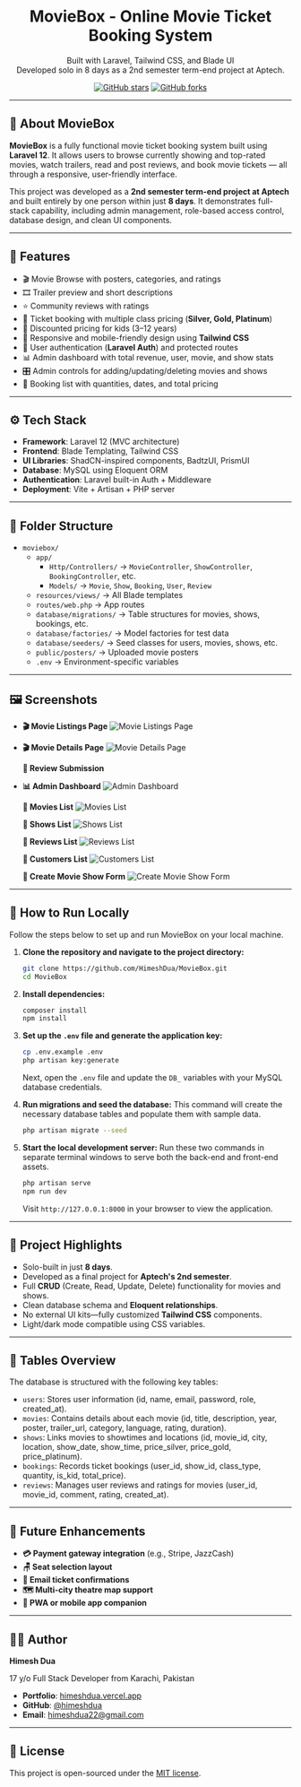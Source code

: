 <h1 align="center">MovieBox - Online Movie Ticket Booking System</h1>

<p align="center">
  Built with Laravel, Tailwind CSS, and Blade UI <br/>
  Developed solo in 8 days as a 2nd semester term-end project at Aptech.
</p>

<p align="center">
  <a href="https://github.com/himeshdua/moviebox"><img src="https://img.shields.io/github/stars/himeshdua/moviebox?style=social" alt="GitHub stars"></a>
  <a href="https://github.com/himeshdua/moviebox"><img src="https://img.shields.io/github/forks/himeshdua/moviebox?style=social" alt="GitHub forks"></a>
</p>

---

## 🎥 About MovieBox

**MovieBox** is a fully functional movie ticket booking system built using **Laravel 12**. It allows users to browse currently showing and top-rated movies, watch trailers, read and post reviews, and book movie tickets — all through a responsive, user-friendly interface.

This project was developed as a **2nd semester term-end project at Aptech** and built entirely by one person within just **8 days**. It demonstrates full-stack capability, including admin management, role-based access control, database design, and clean UI components.

---

## 🚀 Features

-   🎬 Movie Browse with posters, categories, and ratings
-   🎞 Trailer preview and short descriptions
-   ⭐ Community reviews with ratings
-   🧾 Ticket booking with multiple class pricing (**Silver, Gold, Platinum**)
-   🧒 Discounted pricing for kids (3–12 years)
-   📱 Responsive and mobile-friendly design using **Tailwind CSS**
-   🔐 User authentication (**Laravel Auth**) and protected routes
-   📊 Admin dashboard with total revenue, user, movie, and show stats
-   🎛 Admin controls for adding/updating/deleting movies and shows
-   🧾 Booking list with quantities, dates, and total pricing

---

## ⚙️ Tech Stack

-   **Framework**: Laravel 12 (MVC architecture)
-   **Frontend**: Blade Templating, Tailwind CSS
-   **UI Libraries**: ShadCN-inspired components, BadtzUI, PrismUI
-   **Database**: MySQL using Eloquent ORM
-   **Authentication**: Laravel built-in Auth + Middleware
-   **Deployment**: Vite + Artisan + PHP server

---

## 📁 Folder Structure

-   `moviebox/`
    -   `app/`
        -   `Http/Controllers/` → `MovieController`, `ShowController`, `BookingController`, etc.
        -   `Models/` → `Movie`, `Show`, `Booking`, `User`, `Review`
    -   `resources/views/` → All Blade templates
    -   `routes/web.php` → App routes
    -   `database/migrations/` → Table structures for movies, shows, bookings, etc.
    -   `database/factories/` → Model factories for test data
    -   `database/seeders/` → Seed classes for users, movies, shows, etc.
    -   `public/posters/` → Uploaded movie posters
    -   `.env` → Environment-specific variables

---

## 🖼 Screenshots

-   **🎬 Movie Listings Page**
    ![Movie Listings Page](screenshots/movie-listings.png)

-   **🎬 Movie Details Page**
    ![Movie Details Page](screenshots/movie-details.png)

    **💬 Review Submission**
    <!-- ![Review Submission](screenshots/review-submission.png) -->

-   **📊 Admin Dashboard**
    ![Admin Dashboard](screenshots/admin-dashboard.png)

    **📆 Movies List**
    ![Movies List](screenshots/movies-list.png)

    **📆 Shows List**
    ![Shows List](screenshots/shows-list.png)

    **📆 Reviews List**
    ![Reviews List](screenshots/reviews-list.png)

    **📆 Customers List**
    ![Customers List](screenshots/customers-list.png)

    **📆 Create Movie Show Form**
    ![Create Movie Show Form](screenshots/create-show-form.png)

---

## 🧪 How to Run Locally

Follow the steps below to set up and run MovieBox on your local machine.

1.  **Clone the repository and navigate to the project directory:**

    ```bash
    git clone https://github.com/HimeshDua/MovieBox.git
    cd MovieBox
    ```

2.  **Install dependencies:**

    ```bash
    composer install
    npm install
    ```

3.  **Set up the `.env` file and generate the application key:**

    ```bash
    cp .env.example .env
    php artisan key:generate
    ```

    Next, open the `.env` file and update the `DB_` variables with your MySQL database credentials.

4.  **Run migrations and seed the database:**
    This command will create the necessary database tables and populate them with sample data.

    ```bash
    php artisan migrate --seed
    ```

5.  **Start the local development server:**
    Run these two commands in separate terminal windows to serve both the back-end and front-end assets.
    ```bash
    php artisan serve
    npm run dev
    ```
    Visit `http://127.0.0.1:8000` in your browser to view the application.

---

## 🌟 Project Highlights

-   Solo-built in just **8 days**.
-   Developed as a final project for **Aptech's 2nd semester**.
-   Full **CRUD** (Create, Read, Update, Delete) functionality for movies and shows.
-   Clean database schema and **Eloquent relationships**.
-   No external UI kits—fully customized **Tailwind CSS** components.
-   Light/dark mode compatible using CSS variables.

---

## 🧱 Tables Overview

The database is structured with the following key tables:

-   `users`: Stores user information (id, name, email, password, role, created_at).
-   `movies`: Contains details about each movie (id, title, description, year, poster, trailer_url, category, language, rating, duration).
-   `shows`: Links movies to showtimes and locations (id, movie_id, city, location, show_date, show_time, price_silver, price_gold, price_platinum).
-   `bookings`: Records ticket bookings (user_id, show_id, class_type, quantity, is_kid, total_price).
-   `reviews`: Manages user reviews and ratings for movies (user_id, movie_id, comment, rating, created_at).

---

## 🔮 Future Enhancements

-   **💳 Payment gateway integration** (e.g., Stripe, JazzCash)
-   **🪑 Seat selection layout**
-   **📧 Email ticket confirmations**
-   **🗺 Multi-city theatre map support**
-   **📱 PWA or mobile app companion**

---

## 👨‍💻 Author

**Himesh Dua**

17 y/o Full Stack Developer from Karachi, Pakistan

-   **Portfolio**: [himeshdua.vercel.app](https://himeshdua.vercel.app)
-   **GitHub**: [@himeshdua](https://github.com/himeshdua)
-   **Email**: himeshdua22@gmail.com

---

## 📝 License

This project is open-sourced under the [MIT license](https://opensource.org/licenses/MIT).
